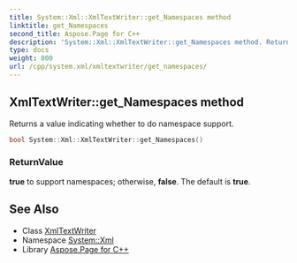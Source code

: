 ```yaml
---
title: System::Xml::XmlTextWriter::get_Namespaces method
linktitle: get_Namespaces
second_title: Aspose.Page for C++
description: 'System::Xml::XmlTextWriter::get_Namespaces method. Returns a value indicating whether to do namespace support in C++.'
type: docs
weight: 800
url: /cpp/system.xml/xmltextwriter/get_namespaces/
---
```

## XmlTextWriter::get_Namespaces method


Returns a value indicating whether to do namespace support.

```cpp
bool System::Xml::XmlTextWriter::get_Namespaces()
```


### ReturnValue

**true** to support namespaces; otherwise, **false**. The default is **true**.

## See Also

* Class [XmlTextWriter](../)
* Namespace [System::Xml](../../)
* Library [Aspose.Page for C++](../../../)
